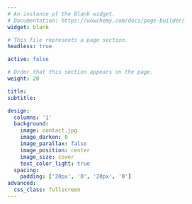 ```yaml
---
# An instance of the Blank widget.
# Documentation: https://wowchemy.com/docs/page-builder/
widget: blank

# This file represents a page section.
headless: true

active: false

# Order that this section appears on the page.
weight: 20

title:
subtitle:

design:
  columns: '1'
  background:
    image: contact.jpg
    image_darken: 0
    image_parallax: false
    image_position: center
    image_size: cover
    text_color_light: true
  spacing:
    padding: ['20px', '0', '20px', '0']
advanced:
  css_class: fullscreen
---
```

